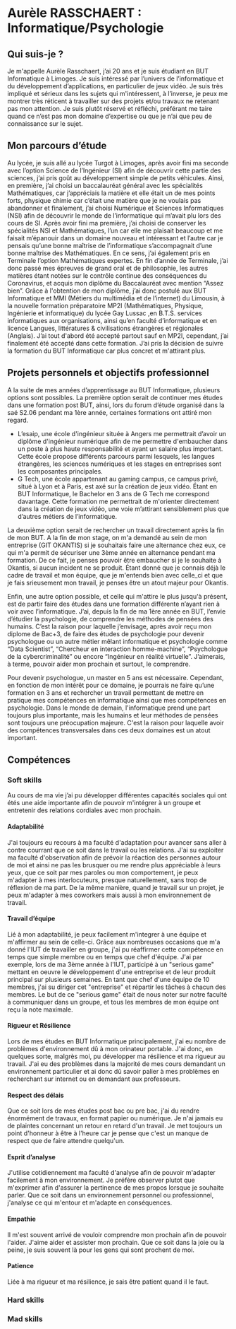 # Aurèle RASSCHAERT : Informatique/Psychologie
## Qui suis-je ?
Je m'appelle Aurèle Rasschaert, j’ai 20 ans et je suis étudiant en BUT Informatique à Limoges. Je suis intéressé par l’univers de l’informatique et du développement d’applications, en particulier de jeux vidéo. Je suis très impliqué et sérieux dans les sujets qui m'intéressent, à l’inverse, je peux me montrer très réticent à travailler sur des projets et/ou travaux ne retenant pas mon attention. Je suis plutôt réservé et réfléchi, préférant me taire quand ce n’est pas mon domaine d’expertise ou que je n’ai que peu de connaissance sur le sujet.

## Mon parcours d’étude

Au lycée, je suis allé au lycée Turgot à Limoges, après avoir fini ma seconde avec l’option Science de l’Ingénieur (SI) afin de découvrir cette partie des sciences, j’ai pris goût au développement simple de petits véhicules. 
Ainsi, en première, j’ai choisi un baccalauréat général avec les spécialités Mathématiques, car j’appréciais la matière et elle était un de mes points forts, physique chimie car c’était une matière que je ne voulais pas abandonner et finalement, j’ai choisi Numérique et Sciences Informatiques (NSI) afin de découvrir le monde de l’informatique qui m’avait plu lors des cours de SI.
Après avoir fini ma première, j’ai choisi de conserver les spécialités NSI et Mathématiques, l’un car elle me plaisait beaucoup et me faisait m’épanouir dans un domaine nouveau et intéressant et l’autre car je pensais qu’une bonne maîtrise de l’informatique s’accompagnait d’une bonne maîtrise des Mathématiques. En ce sens, j’ai également pris en Terminale l’option Mathématiques expertes.
En fin d’année de Terminale, j’ai donc passé mes épreuves de grand oral et de philosophie, les autres matières étant notées sur le contrôle continue des conséquences du Coronavirus, et acquis mon diplôme du Baccalauréat avec mention “Assez bien”.
Grâce à l'obtention de mon diplôme, j’ai donc postulé aux BUT Informatique et MMI (Métiers du multimédia et de l’internet) du Limousin, à la nouvelle formation préparatoire MP2I (Mathématiques, Physique, Ingénierie et informatique) du lycée Gay Lussac ,en B.T.S. services informatiques aux organisations, ainsi qu’en faculté d’informatique et en licence Langues, littératures & civilisations étrangères et régionales (Anglais).
J’ai tout d'abord été accepté partout sauf en MP2I, cependant, j’ai finalement été accepté dans cette formation. J’ai pris la décision de suivre la formation du BUT Informatique car plus concret et m'attirant plus. 

## Projets personnels et objectifs professionnel

A la suite de mes années d’apprentissage au BUT Informatique, plusieurs options sont possibles.
La première option serait de continuer mes études dans une formation post BUT, ainsi, lors du forum d’étude organisé dans la saé S2.06 pendant ma 1ère année, certaines formations ont attiré mon regard. 
- L’esaip, une école d'ingénieur située à Angers me permettrait d’avoir un diplôme d'ingénieur numérique afin de me permettre d'embaucher dans un poste à plus haute responsabilité et ayant un salaire plus important. Cette école propose différents parcours parmi lesquels, les langues étrangères, les sciences numériques et les stages en entreprises sont les composantes principales.  
- G Tech, une école appartenant au gaming campus, ce campus privé, situé à Lyon et à Paris, est axé sur la création de jeux vidéo. Étant en BUT Informatique, le Bachelor en 3 ans de G Tech me correspond davantage. Cette formation me permettrait de m'orienter directement dans la création de jeux vidéo, une voie m’attirant sensiblement plus que d’autres métiers de l’informatique.

La deuxième option serait de rechercher un travail directement après la fin de mon BUT.
A la fin de mon stage, on m'a demandé au sein de mon entreprise (GIT OKANTIS) si je souhaitais faire une alternance chez eux, ce qui m'a permit de sécuriser une 3ème année en alternance pendant ma formation. De ce fait, je penses pouvoir être embaucher si je le souhaite à Okantis, si aucun incident ne se produit. Étant donné que je connais déjà le cadre de travail et mon équipe, que je m'entends bien avec celle_ci et que je fais srieusement mon travail, je penses être un atout majeur pour Okantis.

Enfin, une autre option possible, et celle qui m'attire le plus jusqu'à présent, est de partir faire des études dans une formation différente n’ayant rien à voir avec l’informatique.
J’ai, depuis la fin de ma 1ère année en BUT, l’envie d’étudier la psychologie, de comprendre les méthodes de pensées des humains. C’est la raison pour laquelle j’envisage, après avoir reçu mon diplome de Bac+3, de faire des études de psychologie pour devenir psychologue ou un autre métier mêlant informatique et psychologie comme “Data Scientist”, “Chercheur en interaction homme-machine”, “Psychologue de la cybercriminalité” ou encore “Ingénieur en réalité virtuelle”. J’aimerais, à terme, pouvoir aider mon prochain et surtout, le comprendre.

Pour devenir psychologue, un master en 5 ans est nécessaire. Cependant, en fonction de mon intérêt pour ce domaine, je pourrais ne faire qu’une formation en 3 ans et rechercher un travail permettant de mettre en pratique mes compétences en informatique ainsi que mes compétences en psychologie. Dans le monde de demain, l'informatique prend une part toujours plus importante, mais les humains et leur méthodes de pensées sont toujours une préocupation majeure. C'est la raison pour laquelle avoir des compétences transversales dans ces deux domaines est un atout important.

## Compétences
### Soft skills
Au cours de ma vie j’ai pu développer différentes capacités sociales qui ont étés une aide importante afin de pouvoir m'intégrer à un groupe et entretenir des relations cordiales avec mon prochain. 

#### Adaptabilité
J'ai toujours eu recours à ma faculté d'adaptation pour avancer sans aller à contre courrant que ce soit dans le travail ou les relations. 
J'ai su exploiter ma faculté d'observation afin de prévoir la réaction des personnes autour de moi et ainsi ne pas les brusquer ou me rendre plus appréciable à leurs yeux, que ce soit par mes paroles ou mon comportement, je peux m'adapter à mes interlocuteurs, presque naturellement, sans trop de réflexion de ma part.
De la même manière, quand je travail sur un projet, je peux m'adapter à mes coworkers mais aussi à mon environnement de travail.

#### Travail d’équipe
Lié à mon adaptabilité, je peux facilement m'integrer à une équipe et m'affirmer au sein de celle-ci. Grâce aux nombreuses occasions que m'a donné l'IUT de travailler en groupe, j'ai pu réaffirmer cette compétence en temps que simple membre ou en temps que chef d'équipe. 
J'ai par exemple, lors de ma 3ème année à l'IUT, participé à un "serious game" mettant en oeuvre le développement d'une entreprise et de leur produit principal sur plusieurs semaines. En tant que chef d'une équipe de 10 membres, j'ai su diriger cet "entreprise" et répartir les tâches à chacun des membres. Le but de ce "serious game" était de nous noter sur notre faculté à communiquer dans un groupe, et tous les membres de mon équipe ont reçu la note maximale.

#### Rigueur et Résilience
Lors de mes études en BUT Informatique principalement, j'ai eu nombre de problèmes d'environnement dû à mon orinateur portable. J'ai donc, en quelques sorte, malgrès moi, pu développer ma résilience et ma rigueur au travail. J'ai eu des problèmes dans la majorité de mes cours demandant un environnement particulier et ai donc dû savoir palier à mes problèmes en recherchant sur internet ou en demandant aux professeurs.

#### Respect des délais
Que ce soit lors de mes études post bac ou pre bac, j'ai du rendre énormément de travaux, en format papier ou numérique. Je n'ai jamais eu de plaintes concernant un retour en retard d'un travail. Je met toujours un point d'honneur à être à l'heure car je pense que c'est un manque de respect que de faire attendre quelqu'un.

#### Esprit d’analyse
J'utilise cotidiennement ma faculté d'analyse afin de pouvoir m'adapter facilement à mon environnement. Je préfère observer plutot que m'exprimer afin d'assurer la pertinence de mes propos lorsque je souhaite parler. Que ce soit dans un environnement personnel ou professionnel, j'analyse ce qui m'entour et m'adapte en conséquences.

#### Empathie
Il m'est souvent arrivé de vouloir comprendre mon prochain afin de pouvoir l'aider. J'aime aider et assister mon prochain. Que ce soit dans la joie ou la peine, je suis souvent là pour les gens qui sont prochent de moi.

#### Patience
Liée à ma rigueur et ma résilience, je sais être patient quand il le faut. 

### Hard skills



### Mad skills


